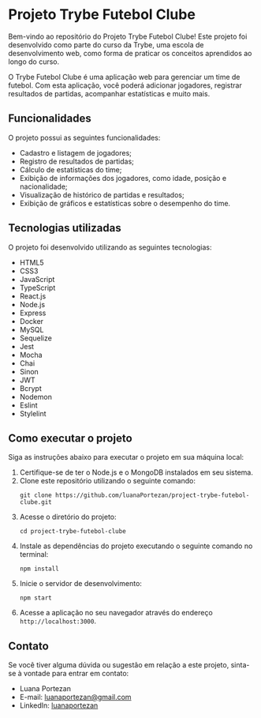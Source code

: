 # Projeto Trybe Futebol Clube

Bem-vindo ao repositório do Projeto Trybe Futebol Clube! Este projeto foi desenvolvido como parte do curso da Trybe, uma escola de desenvolvimento web, como forma de praticar os conceitos aprendidos ao longo do curso.

O Trybe Futebol Clube é uma aplicação web para gerenciar um time de futebol. Com esta aplicação, você poderá adicionar jogadores, registrar resultados de partidas, acompanhar estatísticas e muito mais.

## Funcionalidades

O projeto possui as seguintes funcionalidades:

- Cadastro e listagem de jogadores;
- Registro de resultados de partidas;
- Cálculo de estatísticas do time;
- Exibição de informações dos jogadores, como idade, posição e nacionalidade;
- Visualização de histórico de partidas e resultados;
- Exibição de gráficos e estatísticas sobre o desempenho do time.

## Tecnologias utilizadas

O projeto foi desenvolvido utilizando as seguintes tecnologias:

- HTML5
- CSS3
- JavaScript
- TypeScript
- React.js
- Node.js
- Express
- Docker
- MySQL
- Sequelize
- Jest
- Mocha
- Chai
- Sinon
- JWT
- Bcrypt
- Nodemon
- Eslint
- Stylelint

## Como executar o projeto

Siga as instruções abaixo para executar o projeto em sua máquina local:

1. Certifique-se de ter o Node.js e o MongoDB instalados em seu sistema.
2. Clone este repositório utilizando o seguinte comando:
   ```
   git clone https://github.com/luanaPortezan/project-trybe-futebol-clube.git
   ```
3. Acesse o diretório do projeto:
   ```
   cd project-trybe-futebol-clube
   ```
4. Instale as dependências do projeto executando o seguinte comando no terminal:
   ```
   npm install
   ```
5. Inicie o servidor de desenvolvimento:
   ```
   npm start
   ```
6. Acesse a aplicação no seu navegador através do endereço `http://localhost:3000`.

## Contato

Se você tiver alguma dúvida ou sugestão em relação a este projeto, sinta-se à vontade para entrar em contato:

- Luana Portezan
- E-mail: luanaportezan@gmail.com
- LinkedIn: [luanaportezan](https://www.linkedin.com/in/luanaportezan)
